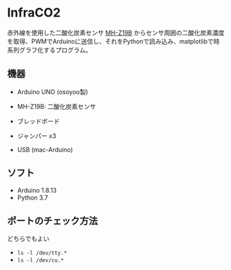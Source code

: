 # InfraCO2

赤外線を使用した二酸化炭素センサ [MH-Z19B](http://myosuploads3.banggood.com/products/20200611/20200611013002MH-Z19CO2Ver1.0.pdf) からセンサ周囲の二酸化炭素濃度を取得、PWMでArduinoに送信し、それをPythonで読み込み、matplotlibで時系列グラフ化するプログラム。

## 機器

- Arduino UNO (osoyoo製)
- MH-Z19B: 二酸化炭素センサ

- ブレッドボード
- ジャンパー x3
- USB (mac-Arduino)

## ソフト

- Arduino 1.8.13
- Python 3.7

## ポートのチェック方法

どちらでもよい

- `ls -l /dev/tty.*`
- `ls -l /dev/cu.*`